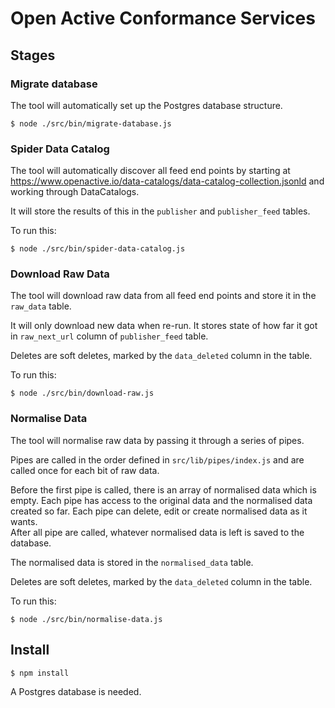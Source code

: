 # Open Active Conformance Services

## Stages

### Migrate database

The tool will automatically set up the Postgres database structure.

`$ node ./src/bin/migrate-database.js`

### Spider Data Catalog

The tool will automatically discover all feed end points by starting at https://www.openactive.io/data-catalogs/data-catalog-collection.jsonld and working through DataCatalogs.

It will store the results of this in the `publisher` and `publisher_feed` tables.

To run this:

`$ node ./src/bin/spider-data-catalog.js`

### Download Raw Data

The tool will download raw data from all feed end points and store it in the `raw_data` table.

It will only download new data when re-run. It stores state of how far it got in `raw_next_url` column of `publisher_feed` table. 

Deletes are soft deletes, marked by the `data_deleted` column in the table.

To run this:

`$ node ./src/bin/download-raw.js`

### Normalise Data

The tool will normalise raw data by passing it through a series of pipes. 

Pipes are called in the order defined in `src/lib/pipes/index.js` and are called once for each bit of raw data.

Before the first pipe is called, there is an array of normalised data which is empty. 
Each pipe has access to the original data and the normalised data created so far. 
Each pipe can delete, edit or create normalised data as it wants.  
After all pipe are called, whatever normalised data is left is saved to the database.

The normalised data is stored in the `normalised_data` table. 

Deletes are soft deletes, marked by the `data_deleted` column in the table.

To run this:

`$ node ./src/bin/normalise-data.js`

## Install

`$ npm install`

A Postgres database is needed.

